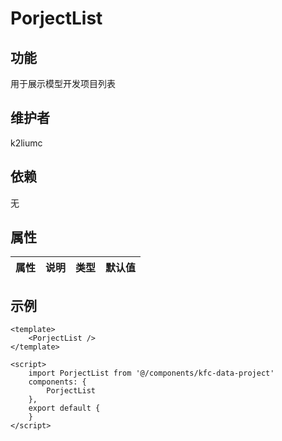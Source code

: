 # PorjectList

## 功能
用于展示模型开发项目列表

## 维护者
k2liumc

## 依赖
无

## 属性

| 属性        | 说明     | 类型   | 默认值 |
| ----------- | -------- | ------ | ------ |

## 示例
```
<template>
    <PorjectList />
</template>

<script>
    import PorjectList from '@/components/kfc-data-project'
    components: {
        PorjectList
    },
    export default {
    }
</script>
```
